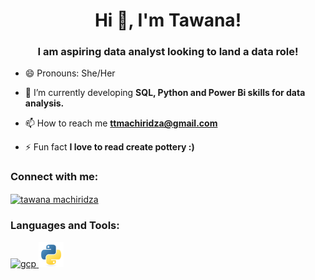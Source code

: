 <h1 align="center">Hi 👋, I'm Tawana!</h1>
<h3 align="center">I am aspiring data analyst looking to land a data role!</h3>

- 😄 Pronouns: She/Her

- 🌱 I’m currently developing **SQL, Python and Power Bi skills for data analysis.**

- 📫 How to reach me **ttmachiridza@gmail.com**

- ⚡ Fun fact **I love to read create pottery :)**

<h3 align="left">Connect with me:</h3>
<p align="left">
<a href="https://linkedin.com/in/tawana machiridza" target="blank"><img align="center" src="https://raw.githubusercontent.com/rahuldkjain/github-profile-readme-generator/master/src/images/icons/Social/linked-in-alt.svg" alt="tawana machiridza" height="30" width="40" /></a>
</p>

<h3 align="left">Languages and Tools:</h3>
<p align="left"> <a href="https://cloud.google.com" target="_blank" rel="noreferrer"> <img src="https://www.vectorlogo.zone/logos/google_cloud/google_cloud-icon.svg" alt="gcp" width="40" height="40"/> </a> <a href="https://www.python.org" target="_blank" rel="noreferrer"> <img src="https://raw.githubusercontent.com/devicons/devicon/master/icons/python/python-original.svg" alt="python" width="40" height="40"/> </a> </p>

<!--
**TTawana/TTawana** is a ✨ _special_ ✨ repository because its `README.md` (this file) appears on your GitHub profile.

Here are some ideas to get you started:




